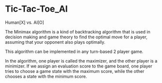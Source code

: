 # Tic-Tac-Toe_AI
Human[X] vs. AI[O]

The Minimax algorithm is a kind of backtracking algorithm that is used in decision making and game theory to find the optimal move for a player, assuming that your opponent also plays optimally. 

This algorithm can be implemented in any turn-based 2 player game. 

In the algorithm, one player is called the maximizer, and the other player is a minimizer. If we assign an evaluation score to the game board, one player tries to choose a game state with the maximum score, while the other chooses a state with the minimum score.
